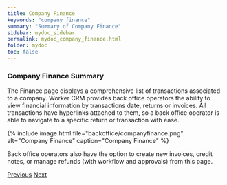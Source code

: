 ```yaml
---
title: Company Finance
keywords: "company finance"
summary: "Summary of Company Finance"
sidebar: mydoc_sidebar
permalink: mydoc_company_finance.html
folder: mydoc
toc: false
---
```


### Company Finance Summary

The Finance page displays a comprehensive list of transactions associated to a company.
Worker CRM provides back office operators the ability to view financial information by transactions date, returns or invoices. All transactions have hyperlinks attached to them, so a back office operator is able to navigate to a specific return or transaction with ease.

{% include image.html file="backoffice/companyfinance.png" alt="Company Finance" caption="Company Finance" %}

Back office operators also have the option to create new invoices, credit notes, or manage refunds (with workflow and approvals) from this page.

<a class="btn btn-default btn-lg pull-left" href="mydoc_company_employees.html" role="button">Previous</a>
<a class="btn btn-primary btn-lg pull-right" href="mydoc_administration.html" role="button">Next</a>
